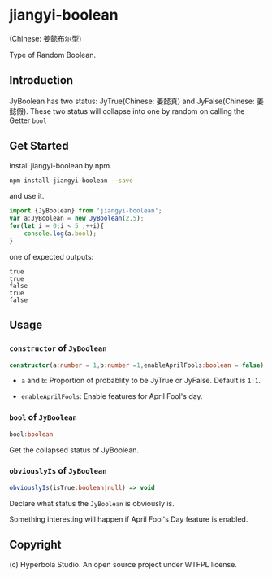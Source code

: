 # jiangyi-boolean

(Chinese: 姜懿布尔型)

Type of Random Boolean.

## Introduction

JyBoolean has two status: JyTrue(Chinese: 姜懿真) and JyFalse(Chinese: 姜懿假). These two status will collapse into one by random on calling the Getter `bool`

## Get Started

install jiangyi-boolean by npm. 

```bash
npm install jiangyi-boolean --save
```

and use it.

```typescript
import {JyBoolean} from 'jiangyi-boolean';
var a:JyBoolean = new JyBoolean(2,5);
for(let i = 0;i < 5 ;++i){
	console.log(a.bool);
}
```

one of expected outputs:

```
true
true
false
true
false
```

## Usage

### `constructor` of `JyBoolean`

```typescript
constructor(a:number = 1,b:number =1,enableAprilFools:boolean = false)
```

- `a` and `b`: Proportion of probablity to be JyTrue or JyFalse. Default is `1:1`. 

- `enableAprilFools`: Enable features for April Fool's day.

### `bool` of `JyBoolean`

```typescript
bool:boolean
```

Get the collapsed status of JyBoolean. 

### `obviouslyIs`  of `JyBoolean`

```typescript
obviouslyIs(isTrue:boolean|null) => void
```

Declare what status the `JyBoolean` is obviously is.

Something interesting will happen if April Fool's Day feature is enabled.

## Copyright
(c) Hyperbola Studio. An open source project under WTFPL license. 